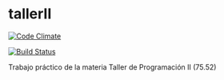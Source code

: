 # tallerII

[![Code Climate](https://codeclimate.com/github/martinvol/tallerII/badges/gpa.svg)](https://codeclimate.com/github/martinvol/tallerII)

[![Build Status](https://travis-ci.org/martinvol/tallerII.svg?branch=master)](https://travis-ci.org/martinvol/tallerII)

Trabajo práctico de la materia Taller de Programación II (75.52)

